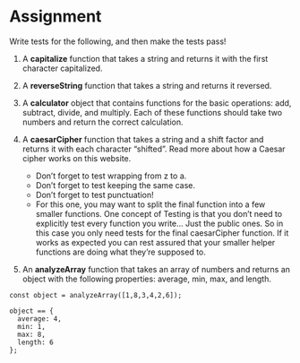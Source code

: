 # Assignment
Write tests for the following, and then make the tests pass!

1. A **capitalize** function that takes a string and returns it with the first character capitalized.

2. A **reverseString** function that takes a string and returns it reversed.

3. A **calculator** object that contains functions for the basic operations: add, subtract, divide, and multiply. Each of these functions should take two numbers and return the correct calculation.

4. A **caesarCipher** function that takes a string and a shift factor and returns it with each character “shifted”. Read more about how a Caesar cipher works on this website.

    - Don’t forget to test wrapping from z to a.
    - Don’t forget to test keeping the same case.
    - Don’t forget to test punctuation!
    - For this one, you may want to split the final function into a few smaller functions. One concept of Testing is that you don’t need to explicitly test every function you write… Just the public ones. So in this case you only need tests for the final caesarCipher function. If it works as expected you can rest assured that your smaller helper functions are doing what they’re supposed to.

5. An **analyzeArray** function that takes an array of numbers and returns an object with the following properties: average, min, max, and length.

```
const object = analyzeArray([1,8,3,4,2,6]);

object == {
  average: 4,
  min: 1,
  max: 8,
  length: 6
};
```
